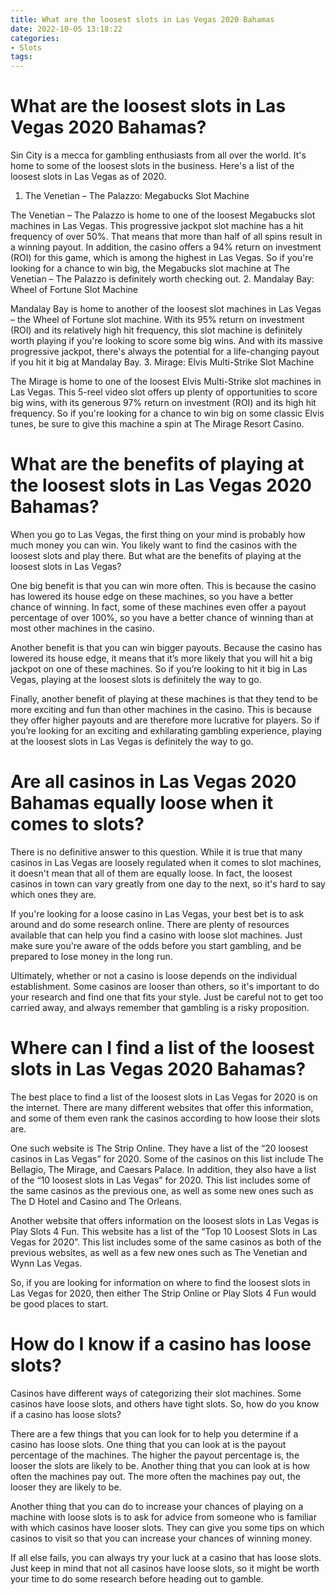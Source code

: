 ```yaml
---
title: What are the loosest slots in Las Vegas 2020 Bahamas 
date: 2022-10-05 13:18:22
categories:
- Slots
tags:
---
```



#  What are the loosest slots in Las Vegas 2020 Bahamas? 

Sin City is a mecca for gambling enthusiasts from all over the world. It's home to some of the loosest slots in the business. Here's a list of the loosest slots in Las Vegas as of 2020.

1. The Venetian – The Palazzo: Megabucks Slot Machine

The Venetian – The Palazzo is home to one of the loosest Megabucks slot machines in Las Vegas. This progressive jackpot slot machine has a hit frequency of over 50%. That means that more than half of all spins result in a winning payout. In addition, the casino offers a 94% return on investment (ROI) for this game, which is among the highest in Las Vegas. So if you're looking for a chance to win big, the Megabucks slot machine at The Venetian – The Palazzo is definitely worth checking out.
2. Mandalay Bay: Wheel of Fortune Slot Machine

Mandalay Bay is home to another of the loosest slot machines in Las Vegas – the Wheel of Fortune slot machine. With its 95% return on investment (ROI) and its relatively high hit frequency, this slot machine is definitely worth playing if you're looking to score some big wins. And with its massive progressive jackpot, there's always the potential for a life-changing payout if you hit it big at Mandalay Bay.
3. Mirage: Elvis Multi-Strike Slot Machine

The Mirage is home to one of the loosest Elvis Multi-Strike slot machines in Las Vegas. This 5-reel video slot offers up plenty of opportunities to score big wins, with its generous 97% return on investment (ROI) and its high hit frequency. So if you're looking for a chance to win big on some classic Elvis tunes, be sure to give this machine a spin at The Mirage Resort Casino.

#  What are the benefits of playing at the loosest slots in Las Vegas 2020 Bahamas? 

When you go to Las Vegas, the first thing on your mind is probably how much money you can win. You likely want to find the casinos with the loosest slots and play there. But what are the benefits of playing at the loosest slots in Las Vegas?

One big benefit is that you can win more often. This is because the casino has lowered its house edge on these machines, so you have a better chance of winning. In fact, some of these machines even offer a payout percentage of over 100%, so you have a better chance of winning than at most other machines in the casino.

Another benefit is that you can win bigger payouts. Because the casino has lowered its house edge, it means that it’s more likely that you will hit a big jackpot on one of these machines. So if you’re looking to hit it big in Las Vegas, playing at the loosest slots is definitely the way to go.

Finally, another benefit of playing at these machines is that they tend to be more exciting and fun than other machines in the casino. This is because they offer higher payouts and are therefore more lucrative for players. So if you’re looking for an exciting and exhilarating gambling experience, playing at the loosest slots in Las Vegas is definitely the way to go.

#  Are all casinos in Las Vegas 2020 Bahamas equally loose when it comes to slots? 

There is no definitive answer to this question. While it is true that many casinos in Las Vegas are loosely regulated when it comes to slot machines, it doesn't mean that all of them are equally loose. In fact, the loosest casinos in town can vary greatly from one day to the next, so it's hard to say which ones they are. 

If you're looking for a loose casino in Las Vegas, your best bet is to ask around and do some research online. There are plenty of resources available that can help you find a casino with loose slot machines. Just make sure you're aware of the odds before you start gambling, and be prepared to lose money in the long run. 

Ultimately, whether or not a casino is loose depends on the individual establishment. Some casinos are looser than others, so it's important to do your research and find one that fits your style. Just be careful not to get too carried away, and always remember that gambling is a risky proposition.

#  Where can I find a list of the loosest slots in Las Vegas 2020 Bahamas? 

The best place to find a list of the loosest slots in Las Vegas for 2020 is on the internet. There are many different websites that offer this information, and some of them even rank the casinos according to how loose their slots are.

One such website is The Strip Online. They have a list of the “20 loosest casinos in Las Vegas” for 2020. Some of the casinos on this list include The Bellagio, The Mirage, and Caesars Palace. In addition, they also have a list of the “10 loosest slots in Las Vegas” for 2020. This list includes some of the same casinos as the previous one, as well as some new ones such as The D Hotel and Casino and The Orleans.

Another website that offers information on the loosest slots in Las Vegas is Play Slots 4 Fun. This website has a list of the “Top 10 Loosest Slots in Las Vegas for 2020”. This list includes some of the same casinos as both of the previous websites, as well as a few new ones such as The Venetian and Wynn Las Vegas.

So, if you are looking for information on where to find the loosest slots in Las Vegas for 2020, then either The Strip Online or Play Slots 4 Fun would be good places to start.

#  How do I know if a casino has loose slots?

Casinos have different ways of categorizing their slot machines. Some casinos have loose slots, and others have tight slots. So, how do you know if a casino has loose slots?

There are a few things that you can look for to help you determine if a casino has loose slots. One thing that you can look at is the payout percentage of the machines. The higher the payout percentage is, the looser the slots are likely to be. Another thing that you can look at is how often the machines pay out. The more often the machines pay out, the looser they are likely to be.

Another thing that you can do to increase your chances of playing on a machine with loose slots is to ask for advice from someone who is familiar with which casinos have looser slots. They can give you some tips on which casinos to visit so that you can increase your chances of winning money.

If all else fails, you can always try your luck at a casino that has loose slots. Just keep in mind that not all casinos have loose slots, so it might be worth your time to do some research before heading out to gamble.